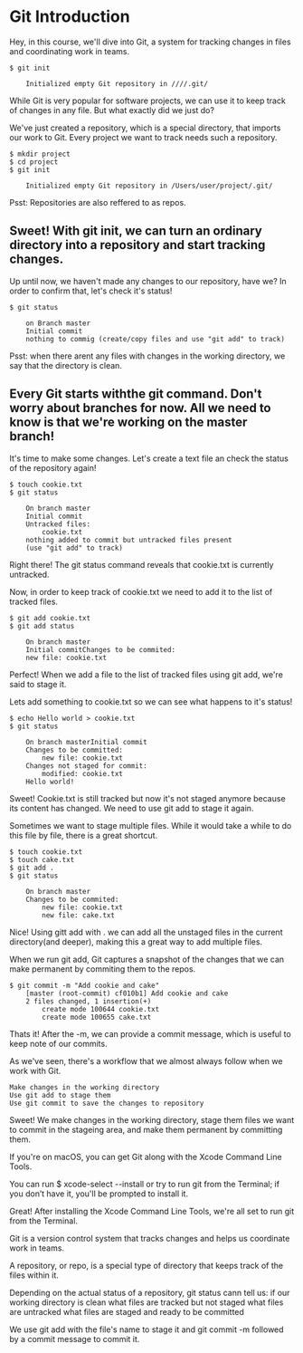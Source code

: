 # Git Introduction
Hey, in this course, we'll dive into Git, a system for tracking changes in files and coordinating work in teams.

    $ git init

        Initialized empty Git repository in ////.git/

While Git is very popular for software projects, we can use it to keep track of changes in any file.
But what exactly did we just do?

We've just created a repository, which is a special directory, that imports our work to Git.
Every project we want to track needs such a repository.

    $ mkdir project
    $ cd project
    $ git init
    
        Initialized empty Git repository in /Users/user/project/.git/

Psst: Repositories are also reffered to as repos.

Sweet! With git init, we can turn an ordinary directory into a repository and start tracking changes.
-
Up until now, we haven't made any changes to our repository, have we?
In order to confirm that, let's check it's status!

    $ git status

        on Branch master
        Initial commit
        nothing to commig (create/copy files and use "git add" to track)

Psst: when there arent any files with changes in the working directory, we say that the directory is clean.

Every Git starts withthe git command. Don't worry about branches for now. 
All we need to know is that we're working on the master branch!
-
It's time to make some changes. Let's create a text file an check the status of the repository again!

    $ touch cookie.txt
    $ git status

        On branch master
        Initial commit
        Untracked files:
            cookie.txt
        nothing added to commit but untracked files present
        (use "git add" to track)

Right there! The git status command reveals that cookie.txt is currently untracked.

Now, in order to keep track of cookie.txt we need to add it to the list of tracked files.

    $ git add cookie.txt
    $ git add status

        On branch master
        Initial commitChanges to be commited:
        new file: cookie.txt

Perfect! When we add a file to the list of tracked files using git add, we're said to stage it.

Lets add something to cookie.txt so we can see what happens to it's status!

    $ echo Hello world > cookie.txt
    $ git status

        On branch masterInitial commit
        Changes to be committed:
            new file: cookie.txt
        Changes not staged for commit:
            modified: cookie.txt
        Hello world!

Sweet! Cookie.txt is still tracked but now it's not staged anymore because its content has changed.
We need to use git add to stage it again.

Sometimes we want to stage multiple files. While it would take a while to do this file by file, there is a great shortcut.

    $ touch cookie.txt
    $ touch cake.txt
    $ git add .
    $ git status

        On branch master
        Changes to be commited:
            new file: cookie.txt
            new file: cake.txt

Nice! Using gitt add with . we can add all the unstaged files in the current directory(and deeper),
making this a great way to add multiple files.

When we run git add, Git captures a snapshot of the changes that we can make permanent by commiting them to the repos.

    $ git commit -m "Add cookie and cake"
        [master (root-commit) cf010b1] Add cookie and cake
        2 files changed, 1 insertion(+)
            create mode 100644 cookie.txt
            create mode 100655 cake.txt

Thats it! After the -m, we can provide a commit message, which is useful to keep note of our commits.

As we've seen, there's a workflow that we almost always follow when we work with Git.

    Make changes in the working directory
    Use git add to stage them
    Use git commit to save the changes to repository

Sweet! We make changes in the working directory, stage them files we want to commit in the stageing area, and make them permanent by committing them.

If you're on macOS, you can get Git along with the Xcode Command Line Tools.

You can run $ xcode-select --install or try to run git from the Terminal; if you don’t have it, you'll be prompted to install it.

Great! After installing the Xcode Command Line Tools, we're all set to run git from the Terminal.

Git is a version control system that tracks changes and helps us coordinate work in teams.

A repository, or repo, is a special type of directory that keeps track of the files within it.

Depending on the actual status of a repository, git status cann tell us:
    if our working directory is clean
    what files are tracked but not staged
    what files are untracked
    what files are staged and ready to be committed

We use git add with the file's name to stage it and git commit -m followed by a commit message to commit it.
